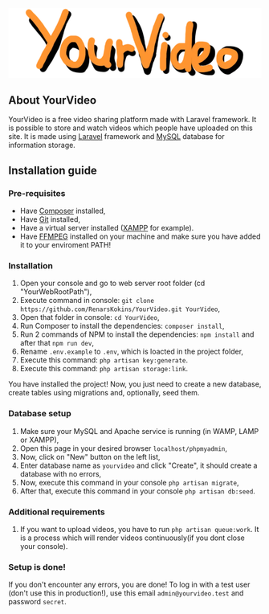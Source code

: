 ![YourVideo logo](https://github.com/RenarsKokins/YourVideo/blob/master/public/img/logo-orange.webp?raw=true)

## About YourVideo

YourVideo is a free video sharing platform made with Laravel framework. It is possible to store and watch videos which people have uploaded on this site. It is made using [Laravel](https://laravel.com/) framework and [MySQL](https://www.mysql.com/) database for information storage.

## Installation guide

### Pre-requisites
* Have [Composer](https://getcomposer.org/download/) installed,
* Have [Git](https://git-scm.com/downloads) installed,
* Have a virtual server installed ([XAMPP](https://www.apachefriends.org/download.html) for example).
* Have [FFMPEG](https://www.ffmpeg.org/) installed on your machine and make sure you have added it to your enviroment PATH!

### Installation
1. Open your console and go to web server root folder (cd "YourWebRootPath"),
2. Execute command in console: `git clone https://github.com/RenarsKokins/YourVideo.git YourVideo`,
3. Open that folder in console: `cd YourVideo`,
4. Run Composer to install the dependencies: `composer install`,
5. Run 2 commands of NPM to install the dependencies: `npm install` and after that `npm run dev`,
6. Rename `.env.example` to `.env`, which is loacted in the project folder,
7. Execute this command: `php artisan key:generate`.
8. Execute this command: `php artisan storage:link`.

You have installed the project! Now, you just need to create a new database, create tables using migrations and, optionally, seed them.

### Database setup
1. Make sure your MySQL and Apache service is running (in WAMP, LAMP or XAMPP),
2. Open this page in your desired browser `localhost/phpmyadmin`,
3. Now, click on "New" button on the left list,
4. Enter database name as `yourvideo` and click "Create", it should create a database with no errors,
5. Now, execute this command in your console `php artisan migrate`,
6. After that, execute this command in your console `php artisan db:seed`.

### Additional requirements
1. If you want to upload videos, you have to run `php artisan queue:work`. It is a process which will render videos continuously(if you dont close your console).

### Setup is done!
If you don't encounter any errors, you are done! To log in with a test user (don't use this in production!), use this email `admin@yourvideo.test` and password `secret`.